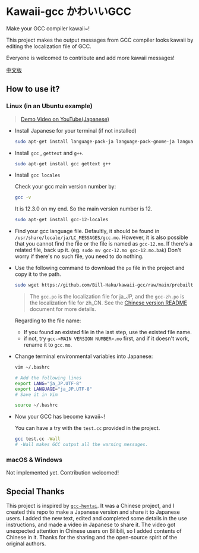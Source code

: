 # Kawaii-gcc かわいいGCC
Make your GCC compiler kawaii~!

This project makes the output messages from GCC compiler looks kawaii by editing the localization file of GCC.

Everyone is welcomed to contribute and add more kawaii messages!

[中文版](./README-zh.md)

## How to use it?
### Linux (in an Ubuntu example)

> [Demo Video on YouTube(Japanese)](https://youtu.be/ASWBU8HhvY0)

- Install Japanese for your terminal (if not installed)

    ```bash
    sudo apt-get install language-pack-ja language-pack-gnome-ja language-pack-ja-base language-pack-gnome-ja-base
    ```

- Install `gcc` ,  `gettext` and `g++`.

    ```bash
    sudo apt-get install gcc gettext g++
    ```

- Install `gcc locales`

    Check your gcc main version number by:

    ```bash
    gcc -v
    ```

    It is 12.3.0 on my end. So the main version number is 12.

    ```bash
    sudo apt-get install gcc-12-locales
    ```

- Find your gcc language file. Defaultly, it should be found in `/usr/share/locale/ja/LC_MESSAGES/gcc.mo`. However, it is also possible that you cannot find the file or the file is named as `gcc-12.mo`. If there's a related file, back up it. (eg. `sudo mv gcc-12.mo gcc-12.mo.bak`) Don't worry if there's no such file, you need to do nothing.

- Use the following command to download the `po` file in the project and copy it to the path.

    ```bash
    sudo wget https://github.com/Bill-Haku/kawaii-gcc/raw/main/prebuilt/gcc.mo /usr/share/locale/ja/LC_MESSAGES/gcc-12.mo
    ```

    > The `gcc.po` is the localization file for ja_JP, and the `gcc-zh.po` is the localization file for zh_CN. See the [Chinese version README](./README-zh.md) document for more details.

    Regarding to the file name:

    - If you found an existed file in the last step, use the existed file name.
    - if not, try `gcc-<MAIN VERSION NUMBER>.mo` first, and if it doesn't work, rename it to `gcc.mo`.

- Change terminal environmental variables into Japanese:

    ```bash
    vim ~/.bashrc
    
    # Add the following lines
    export LANG="ja_JP.UTF-8"
    export LANGUAGE="ja_JP.UTF-8"
    # Save it in Vim

    source ~/.bashrc
    ```

- Now your GCC has become kawaii~!

    You can have a try with the `test.cc` provided in the project.

    ```bash
    gcc test.cc -Wall
    # -Wall makes GCC output all the warning messages.
    ```

### macOS & Windows

Not implemented yet. Contribution welcomed!

## Special Thanks

This project is inspired by [`gcc-hentai`](https://github.com/Mosklia/gcc-hentai). It was a Chinese project, and I created this repo to make a Japanese version and share it to Japanese users. I added the new text, edited and completed some details in the use instructions, and made a video in Japanese to share it. The video got unexpected attention in Chinese users on Bilibili, so I added contents of Chinese in it. Thanks for the sharing and the open-source spirit of the original authors.
